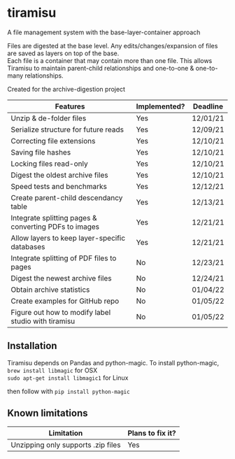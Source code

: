 # tiramisu
 A file management system with the base-layer-container approach

Files are digested at the base level. Any edits/changes/expansion of files are saved as layers on top of the base.   
Each file is a container that may contain more than one file. This allows Tiramisu to maintain parent-child relationships and one-to-one & one-to-many relationships. 

 Created for the archive-digestion project

| Features | Implemented? | Deadline |
| --------------- | --------------- | --------------- |
| Unzip & de-folder files | Yes | 12/01/21  |
| Serialize structure for future reads| Yes | 12/09/21 |
| Correcting file extensions| Yes | 12/10/21 |
| Saving file hashes| Yes | 12/10/21 |
| Locking files read-only| Yes | 12/10/21 |
| Digest the oldest archive files| Yes | 12/10/21 |
| Speed tests and benchmarks | Yes | 12/12/21 |
| Create parent-child descendancy table | Yes  | 12/13/21 |
| Integrate splitting pages & converting PDFs to images | Yes | 12/21/21 |
| Allow layers to keep layer-specific databases | Yes | 12/21/21 |
| Integrate splitting of PDF files to pages | No | 12/23/21 | 
| Digest the newest archive files | No | 12/24/21 |
| Obtain archive statistics | No | 01/04/22 |
| Create examples for GitHub repo | No | 01/05/22 |
| Figure out how to modify label studio with tiramisu | No | 01/05/22 |



## Installation

Tiramisu depends on Pandas and python-magic. To install python-magic,  
`brew install libmagic` for OSX   
`sudo apt-get install libmagic1` for Linux  

then follow with `pip install python-magic`

## Known limitations  

| Limitation | Plans to fix it? |
| --------------- | --------------- |
| Unzipping only supports .zip files | Yes |